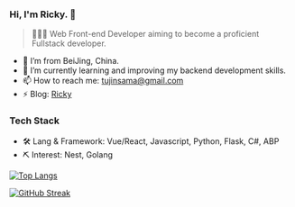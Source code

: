 ### Hi, I'm Ricky. 👋
> 👨🏻‍💻 Web Front-end Developer aiming to become a proficient Fullstack developer.
- 🔭 I’m from BeiJing, China.
- 🌱 I’m currently learning and improving my backend development skills.
- 📫 How to reach me: [tujinsama@gmail.com](mailto:tujinsama@gmail.com)
- ⚡ Blog: [Ricky](https://gongyuqi.top/)

### Tech Stack

- 🛠 Lang & Framework: Vue/React, Javascript, Python, Flask, C#, ABP
- ⛏ Interest: Nest, Golang

<!--![Ricky's GitHub stats](https://github-readme-stats.vercel.app/api?username=TuJinSAMA&count_private=true&show_icons=true&theme=dracula)-->
[![Top Langs](https://github-readme-stats.vercel.app/api/top-langs/?username=TuJinSAMA&layout=compact)](https://github.com/anuraghazra/github-readme-stats)

[![GitHub Streak](https://streak-stats.demolab.com?user=TuJinSAMA&date_format=%5BY.%5Dn.j)](https://git.io/streak-stats)
